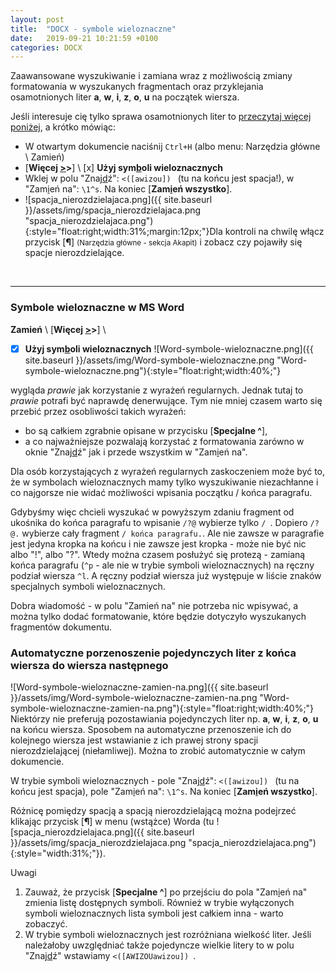 ```yaml
---
layout: post
title:  "DOCX - symbole wieloznaczne"
date:   2019-09-21 10:21:59 +0100
categories: DOCX
---
```


Zaawansowane wyszukiwanie i zamiana wraz z możliwością zmiany formatowania w wyszukanych fragmentach oraz przyklejania osamotnionych liter **a**, **w**, **i**, **z**, **o**, **u**  na początek wiersza.

Jeśli interesuje cię tylko sprawa osamotnionych liter to [przeczytaj więcej poniżej](#automatyczne-porzenoszenie-pojedynczych-liter-z-końca-wiersza-do-wiersza-następnego), a krótko mówiąc:
* W otwartym dokumencie naciśnij `Ctrl+H` (albo menu: Narzędzia główne \ Zamień)
* [**Więcej <u>></u>>**] \ [x] **Użyj sym<u>b</u>oli wieloznacznych** 
* Wklej w polu "Znaj<u>d</u>ź": `<([awizou]) `  (tu na końcu jest spacja!), w "Zam<u>i</u>eń na": `\1^s`. Na koniec [**Zam<u>i</u>eń wszystko**].
* ![spacja_nierozdzielajaca.png]({{ site.baseurl }}/assets/img/spacja_nierozdzielajaca.png "spacja_nierozdzielajaca.png"){:style="float:right;width:31%;margin:12px;"}Dla kontroli na chwilę włącz przycisk [**¶**] <small>(Narzędzia główne - sekcja Akapit)</small> i zobacz czy pojawiły się spacje nierozdzielające.  
<br>

- - - - -

### Symbole wieloznaczne w MS Word

**Zamień** \ [**Więcej <u>></u>>**] \
* [x] **Użyj sym<u>b</u>oli wieloznacznych**   ![Word-symbole-wieloznaczne.png]({{ site.baseurl }}/assets/img/Word-symbole-wieloznaczne.png "Word-symbole-wieloznaczne.png"){:style="float:right;width:40%;"}

wygląda _prawie_ jak korzystanie z wyrażeń regularnych. Jednak tutaj to _prawie_ potrafi być naprawdę denerwujące. Tym nie mniej czasem warto się przebić przez osobliwości takich wyrażeń:

* bo są całkiem zgrabnie opisane w przycisku [**Specjalne ^**],
* a co najważniejsze pozwalają korzystać z formatowania zarówno w oknie "Znaj<u>d</u>ź" jak i przede wszystkim w "Zam<u>i</u>eń na".

Dla osób korzystających z wyrażeń regularnych zaskoczeniem może być to, że w symbolach wieloznacznych mamy tylko wyszukiwanie niezachłanne i co najgorsze nie widać możliwości wpisania początku / końca paragrafu.

Gdybyśmy więc chcieli wyszukać w powyższym zdaniu fragment od ukośnika do końca paragrafu to wpisanie `/?@` wybierze tylko `/ `. Dopiero `/?@.` wybierze cały fragment `/ końca paragrafu.`. Ale nie zawsze w paragrafie jest jedyna kropka na końcu i nie zawsze jest kropka - może nie być nic albo "!", albo "?". Wtedy można czasem posłużyć się protezą - zamianą końca paragrafu (`^p` - ale nie w trybie symboli wieloznacznych) na ręczny podział wiersza `^l`. A ręczny podział wiersza już występuje w liście znaków specjalnych symboli wieloznacznych.

Dobra wiadomość - w polu "Zamień na" nie potrzeba nic wpisywać, a można tylko dodać formatowanie, które będzie dotyczyło wyszukanych fragmentów dokumentu.

### Automatyczne porzenoszenie pojedynczych liter z końca wiersza do wiersza następnego

![Word-symbole-wieloznaczne-zamien-na.png]({{ site.baseurl }}/assets/img/Word-symbole-wieloznaczne-zamien-na.png "Word-symbole-wieloznaczne-zamien-na.png"){:style="float:right;width:40%;"}
Niektórzy nie preferują pozostawiania pojedynczych liter np. **a**, **w**, **i**, **z**, **o**, **u** na końcu wiersza. Sposobem na automatyczne przenoszenie ich do kolejnego wiersza jest wstawianie z ich prawej strony spacji nierozdzielającej (niełamliwej). Można to zrobić automatycznie w całym dokumencie.

W trybie symboli wieloznacznych - pole "Znaj<u>d</u>ź": `<([awizou]) `  (tu na końcu jest spacja), pole "Zam<u>i</u>eń na": `\1^s`. Na koniec [**Zam<u>i</u>eń wszystko**].

Różnicę pomiędzy spacją a spacją nierozdzielającą można podejrzeć klikając przycisk [**¶**] w menu (wstążce) Worda (tu ![spacja_nierozdzielajaca.png]({{ site.baseurl }}/assets/img/spacja_nierozdzielajaca.png "spacja_nierozdzielajaca.png"){:style="width:31%;"}).

Uwagi
1. Zauważ, że przycisk [**Specjalne ^**] po przejściu do pola "Zam<u>i</u>eń na" zmienia listę dostępnych symboli. Również w trybie wyłączonych symboli wieloznacznych lista symboli jest całkiem inna - warto zobaczyć.
2. W trybie symboli wieloznacznych jest rozróżniana wielkość liter. Jeśli należałoby uwzględniać także pojedyncze wielkie litery to w polu "Znaj<u>d</u>ź" wstawiamy `<([AWIZOUawizou]) `. 
